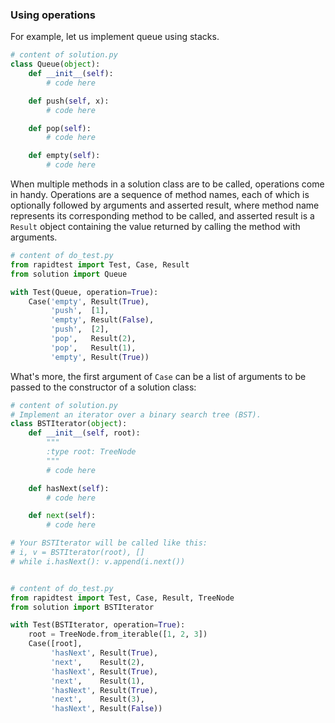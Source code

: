 ### Using operations

For example, let us implement queue using stacks.

```Python
# content of solution.py
class Queue(object):
    def __init__(self):
        # code here

    def push(self, x):
        # code here

    def pop(self):
        # code here

    def empty(self):
        # code here
```

When multiple methods in a solution class are to be called, operations come in handy. Operations are a sequence of method names, each of which is optionally followed by arguments and asserted result, where method name represents its corresponding method to be called, and asserted result is a `Result` object containing the value returned by calling the method with arguments.

```Python
# content of do_test.py
from rapidtest import Test, Case, Result
from solution import Queue

with Test(Queue, operation=True):
    Case('empty', Result(True),
         'push',  [1],
         'empty', Result(False),
         'push',  [2],
         'pop',   Result(2),
         'pop',   Result(1),
         'empty', Result(True))
```

What's more, the first argument of `Case` can be a list of arguments to be passed to the constructor of a solution class:

```Python
# content of solution.py
# Implement an iterator over a binary search tree (BST).
class BSTIterator(object):
    def __init__(self, root):
        """
        :type root: TreeNode
        """
        # code here

    def hasNext(self):
        # code here

    def next(self):
        # code here

# Your BSTIterator will be called like this:
# i, v = BSTIterator(root), []
# while i.hasNext(): v.append(i.next())


# content of do_test.py
from rapidtest import Test, Case, Result, TreeNode
from solution import BSTIterator

with Test(BSTIterator, operation=True):
    root = TreeNode.from_iterable([1, 2, 3])
    Case([root],
         'hasNext', Result(True),
         'next',    Result(2),
         'hasNext', Result(True),
         'next',    Result(1),
         'hasNext', Result(True),
         'next',    Result(3),
         'hasNext', Result(False))
```

